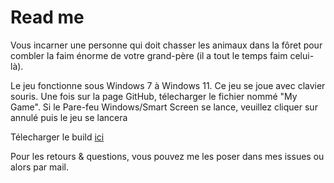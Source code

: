 # Read me

Vous incarner une personne qui doit chasser les animaux dans la fôret pour combler la faim énorme de votre grand-père (il a tout le temps faim celui-là).

Le jeu fonctionne sous Windows 7 à Windows 11. Ce jeu se joue avec clavier souris.
Une fois sur la page GitHub, télecharger le fichier nommé "My Game". Si le Pare-feu Windows/Smart Screen se lance, veuillez cliquer sur annulé puis le jeu se lancera

Télecharger le build [ici](https://drive.google.com/file/d/1UVJ2_8_A3h4h1E8SPcaYPNM5l1uZzFK3/view?usp=sharing)

Pour les retours & questions, vous pouvez me les poser dans mes issues ou alors par mail.


